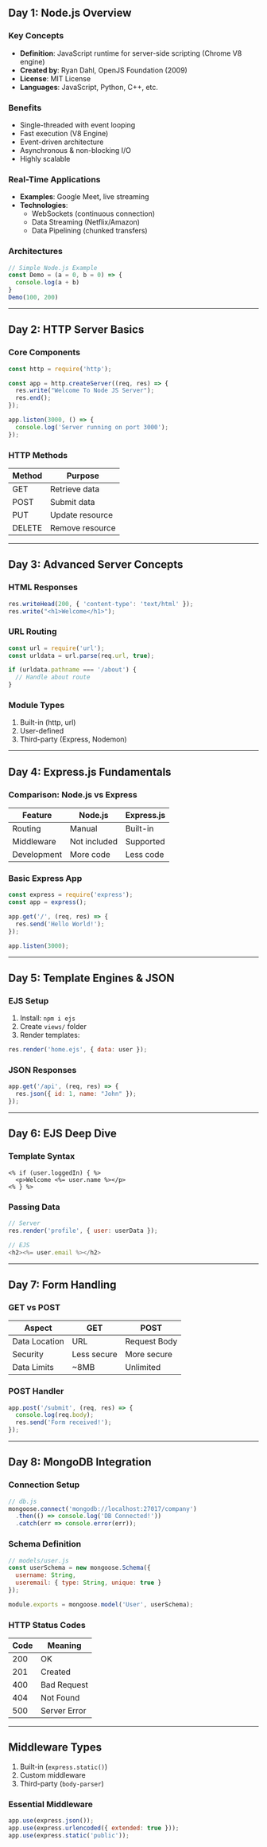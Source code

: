 ## Day 1: Node.js Overview

### Key Concepts
- **Definition**: JavaScript runtime for server-side scripting (Chrome V8 engine)
- **Created by**: Ryan Dahl, OpenJS Foundation (2009)
- **License**: MIT License
- **Languages**: JavaScript, Python, C++, etc.

### Benefits
- Single-threaded with event looping
- Fast execution (V8 Engine)
- Event-driven architecture
- Asynchronous & non-blocking I/O
- Highly scalable

### Real-Time Applications
- **Examples**: Google Meet, live streaming
- **Technologies**:
  - WebSockets (continuous connection)
  - Data Streaming (Netflix/Amazon)
  - Data Pipelining (chunked transfers)

### Architectures
```javascript
// Simple Node.js Example
const Demo = (a = 0, b = 0) => {
  console.log(a + b)
}
Demo(100, 200)
```

---

## Day 2: HTTP Server Basics

### Core Components
```javascript
const http = require('http');

const app = http.createServer((req, res) => {
  res.write("Welcome To Node JS Server");
  res.end();
});

app.listen(3000, () => {
  console.log('Server running on port 3000');
});
```

### HTTP Methods
| Method | Purpose          |
|--------|------------------|
| GET    | Retrieve data    |
| POST   | Submit data      |
| PUT    | Update resource  |
| DELETE | Remove resource  |

---

## Day 3: Advanced Server Concepts

### HTML Responses
```javascript
res.writeHead(200, { 'content-type': 'text/html' });
res.write("<h1>Welcome</h1>");
```

### URL Routing
```javascript
const url = require('url');
const urldata = url.parse(req.url, true);

if (urldata.pathname === '/about') {
  // Handle about route
}
```

### Module Types
1. Built-in (http, url)
2. User-defined
3. Third-party (Express, Nodemon)

---

## Day 4: Express.js Fundamentals

### Comparison: Node.js vs Express
| Feature        | Node.js       | Express.js       |
|---------------|---------------|------------------|
| Routing       | Manual        | Built-in         |
| Middleware    | Not included  | Supported        |
| Development   | More code     | Less code        |

### Basic Express App
```javascript
const express = require('express');
const app = express();

app.get('/', (req, res) => {
  res.send('Hello World!');
});

app.listen(3000);
```

---

## Day 5: Template Engines & JSON

### EJS Setup
1. Install: `npm i ejs`
2. Create `views/` folder
3. Render templates:
```javascript
res.render('home.ejs', { data: user });
```

### JSON Responses
```javascript
app.get('/api', (req, res) => {
  res.json({ id: 1, name: "John" });
});
```

---

## Day 6: EJS Deep Dive

### Template Syntax
```ejs
<% if (user.loggedIn) { %>
  <p>Welcome <%= user.name %></p>
<% } %>
```

### Passing Data
```javascript
// Server
res.render('profile', { user: userData });

// EJS
<h2><%= user.email %></h2>
```

---

## Day 7: Form Handling

### GET vs POST
| Aspect        | GET            | POST            |
|---------------|----------------|-----------------|
| Data Location | URL            | Request Body    |
| Security      | Less secure    | More secure     |
| Data Limits   | ~8MB           | Unlimited       |

### POST Handler
```javascript
app.post('/submit', (req, res) => {
  console.log(req.body);
  res.send('Form received!');
});
```

---

## Day 8: MongoDB Integration

### Connection Setup
```javascript
// db.js
mongoose.connect('mongodb://localhost:27017/company')
  .then(() => console.log('DB Connected!'))
  .catch(err => console.error(err));
```

### Schema Definition
```javascript
// models/user.js
const userSchema = new mongoose.Schema({
  username: String,
  useremail: { type: String, unique: true }
});

module.exports = mongoose.model('User', userSchema);
```

### HTTP Status Codes
| Code | Meaning               |
|------|-----------------------|
| 200  | OK                    |
| 201  | Created               |
| 400  | Bad Request           |
| 404  | Not Found             |
| 500  | Server Error          |

---

## Middleware Types
1. Built-in (`express.static()`)
2. Custom middleware
3. Third-party (`body-parser`)

### Essential Middleware
```javascript
app.use(express.json());
app.use(express.urlencoded({ extended: true }));
app.use(express.static('public'));


